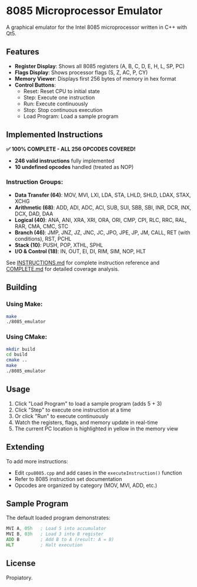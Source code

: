 # 8085 Microprocessor Emulator

A graphical emulator for the Intel 8085 microprocessor written in C++ with Qt5.

## Features

- **Register Display**: Shows all 8085 registers (A, B, C, D, E, H, L, SP, PC)
- **Flags Display**: Shows processor flags (S, Z, AC, P, CY)
- **Memory Viewer**: Displays first 256 bytes of memory in hex format
- **Control Buttons**:
  - Reset: Reset CPU to initial state
  - Step: Execute one instruction
  - Run: Execute continuously
  - Stop: Stop continuous execution
  - Load Program: Load a sample program

## Implemented Instructions

**✅ 100% COMPLETE - ALL 256 OPCODES COVERED!**
- **246 valid instructions** fully implemented
- **10 undefined opcodes** handled (treated as NOP)

### Instruction Groups:
- **Data Transfer (64)**: MOV, MVI, LXI, LDA, STA, LHLD, SHLD, LDAX, STAX, XCHG
- **Arithmetic (68)**: ADD, ADI, ADC, ACI, SUB, SUI, SBB, SBI, INR, DCR, INX, DCX, DAD, DAA
- **Logical (40)**: ANA, ANI, XRA, XRI, ORA, ORI, CMP, CPI, RLC, RRC, RAL, RAR, CMA, CMC, STC
- **Branch (46)**: JMP, JNZ, JZ, JNC, JC, JPO, JPE, JP, JM, CALL, RET (with conditions), RST, PCHL
- **Stack (10)**: PUSH, POP, XTHL, SPHL
- **I/O & Control (18)**: IN, OUT, EI, DI, RIM, SIM, NOP, HLT

See [INSTRUCTIONS.md](INSTRUCTIONS.md) for complete instruction reference and [COMPLETE.md](COMPLETE.md) for detailed coverage analysis.

## Building

### Using Make:
```bash
make
./8085_emulator
```

### Using CMake:
```bash
mkdir build
cd build
cmake ..
make
./8085_emulator
```

## Usage

1. Click "Load Program" to load a sample program (adds 5 + 3)
2. Click "Step" to execute one instruction at a time
3. Or click "Run" to execute continuously
4. Watch the registers, flags, and memory update in real-time
5. The current PC location is highlighted in yellow in the memory view

## Extending

To add more instructions:
- Edit `cpu8085.cpp` and add cases in the `executeInstruction()` function
- Refer to 8085 instruction set documentation
- Opcodes are organized by category (MOV, MVI, ADD, etc.)

## Sample Program

The default loaded program demonstrates:
```asm
MVI A, 05h   ; Load 5 into accumulator
MVI B, 03h   ; Load 3 into B register
ADD B        ; Add B to A (result: A = 8)
HLT          ; Halt execution
```

## License

Propiatory.
